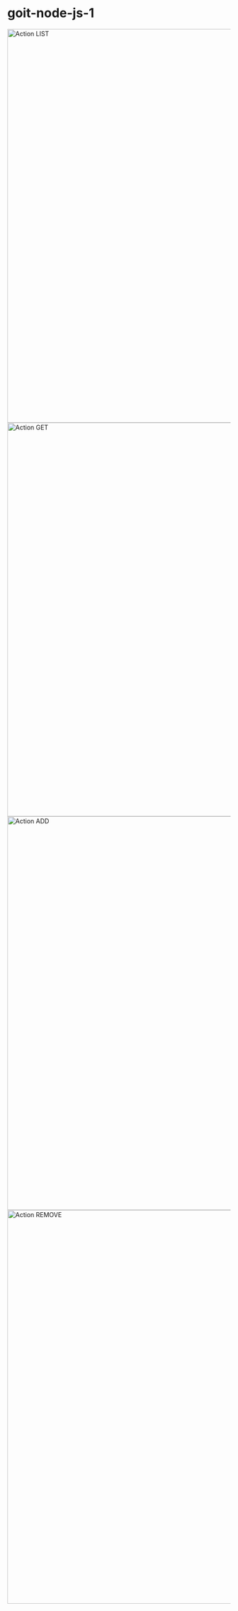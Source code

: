 # goit-node-js-1

<img width="886" alt="Action LIST" src="https://i.ibb.co/BBzX02Y/Action-List.png">
<img width="886" alt="Action GET" src="https://i.ibb.co/prvTSX3/Action-Get.png">
<img width="886" alt="Action ADD" src="https://i.ibb.co/ydKhXZf/Action-Add.png">
<img width="886" alt="Action REMOVE" src="https://i.ibb.co/MZzd7Lp/Action-Remove.png">
